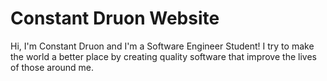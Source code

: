 # Constant Druon Website

Hi, I'm Constant Druon and I'm a Software Engineer Student! I try to make the world a better place by creating quality software that improve the lives of those around me.
